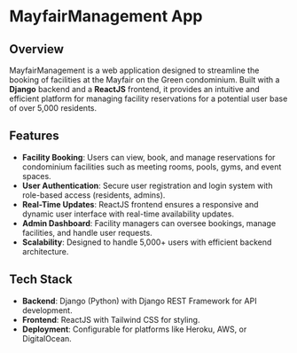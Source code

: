 # MayfairManagement App

## Overview
MayfairManagement is a web application designed to streamline the booking of facilities at the Mayfair on the Green condominium. Built with a **Django** backend and a **ReactJS** frontend, it provides an intuitive and efficient platform for managing facility reservations for a potential user base of over 5,000 residents.

## Features
- **Facility Booking**: Users can view, book, and manage reservations for condominium facilities such as meeting rooms, pools, gyms, and event spaces.
- **User Authentication**: Secure user registration and login system with role-based access (residents, admins).
- **Real-Time Updates**: ReactJS frontend ensures a responsive and dynamic user interface with real-time availability updates.
- **Admin Dashboard**: Facility managers can oversee bookings, manage facilities, and handle user requests.
- **Scalability**: Designed to handle 5,000+ users with efficient backend architecture.

## Tech Stack
- **Backend**: Django (Python) with Django REST Framework for API development.
- **Frontend**: ReactJS with Tailwind CSS for styling.
- **Deployment**: Configurable for platforms like Heroku, AWS, or DigitalOcean.
